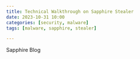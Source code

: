 ```yaml
---
title: Technical Walkthrough on Sapphire Stealer 
date: 2023-10-31 10:00
categories: [security, malware]
tags: [malware, sapphire, stealer]

---
```




Sapphire Blog